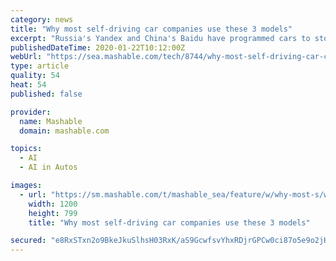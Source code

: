 ```yaml
---
category: news
title: "Why most self-driving car companies use these 3 models"
excerpt: "Russia's Yandex and China's Baidu have programmed cars to stop at streetlights ... The cars might have different logos and sensors on them, but underneath, they’re the same. So what cars are self-driving companies using? Qualcomm is building an advanced driving system that is basically autonomous, but still keeps the human driver in charge."
publishedDateTime: 2020-01-22T10:12:00Z
webUrl: "https://sea.mashable.com/tech/8744/why-most-self-driving-car-companies-use-these-3-models"
type: article
quality: 54
heat: 54
published: false

provider:
  name: Mashable
  domain: mashable.com

topics:
  - AI
  - AI in Autos

images:
  - url: "https://sm.mashable.com/t/mashable_sea/feature/w/why-most-s/why-most-self-driving-car-companies-use-these-3-models_358k.1200.jpg"
    width: 1200
    height: 799
    title: "Why most self-driving car companies use these 3 models"

secured: "e8RxSTxn2o9BkeJkuSlhsH03RxK/aS9GcwfsvYhxRDjrGPCw0ci87o5e9o2jHKalg/HNhyAZtXFsD2A5Jhks/JHuUq4NZacUekmSaU4sfCyFMCuIW1x9AuabxXyjr2eOk+RwUMleDjQ65YxDYNJ1KCf8mqHmU9hN34G8ifP7y+U7S7zpcMuMa0fs6dPnEoB+w4ddcoZZHtfGzomJsyHBxNaXPZuyro8EUi2PAbOtMyn700sqp95oqGCzL5vK5ocxXHYg4vbGZ1nR7WlseTwIgN04FbhaMiWgVTfGabaJivgwqNkY/OqROzGogtM6eWWU;ZW9L8dVXxUanxFLk7JWy5Q=="
---
```



